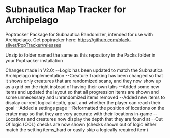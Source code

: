 # Subnautica Map Tracker for Archipelago
Poptracker Package for Subnautica Randomizer, intended for use with Archipelago.
Get poptracker here: https://github.com/black-sliver/PopTracker/releases

Unzip to folder named the same as this repository in the Packs folder in your Poptracker installation

Changes made in V2.0:
--Logic has been updated to match the Subnautica Archipelago implementation
--Creature Tracking has been changed so that it shows only creatures that are randomized scans, and they now show up as a grid on the right instead of having their own tabs
--Added some new items and updated the layout so that all progression items are shown and some unnecessary and unrandomized items removed
--Added new items to display current logical depth, goal, and whether the player can reach their goal
--Added a settings page
--Reformatted the position of locations on the crater map so that they are very accurate with their locations in-game
--Locations and creatures now display the depth that they are found at
--Out Of logic (OOL) checks are now shown (checks shown out of logic either match the setting items_hard or easily skip a logically required item)
